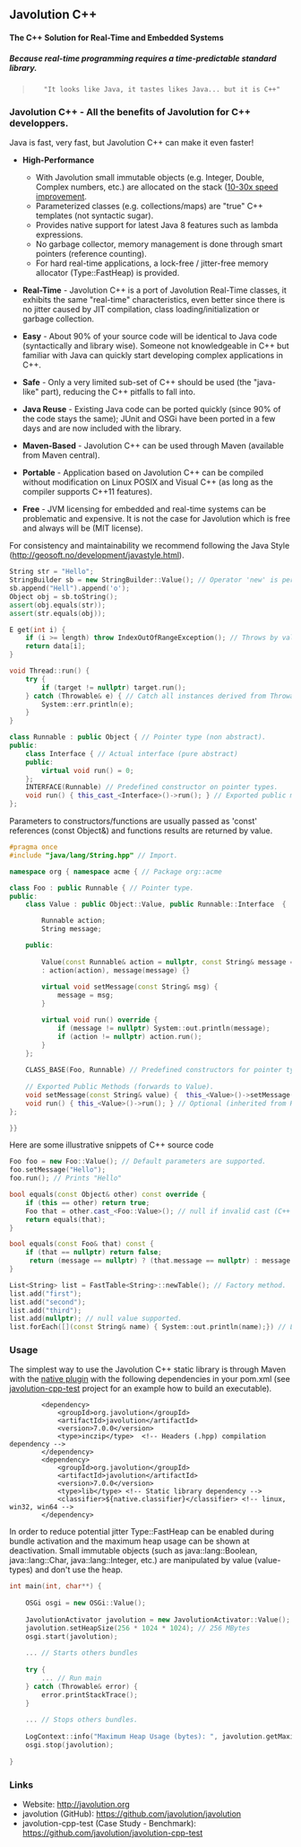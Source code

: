 ## Javolution C++
#### The C++ Solution for Real-Time and Embedded Systems
##### Because real-time programming requires a time-predictable standard library.

>        "It looks like Java, it tastes likes Java... but it is C++"

### Javolution C++ - All the benefits of Javolution for C++ developpers.

Java is fast, very fast, but Javolution C++ can make it even faster!

- **High-Performance** 
    - With Javolution small immutable objects (e.g. Integer, Double, Complex numbers, etc.)
      are allocated on the stack ([10-30x speed improvement](https://github.com/javolution/javolution-cpp-test). 
    - Parameterized classes (e.g. collections/maps) are "true" C++ templates (not syntactic sugar).
    - Provides native support for latest Java 8 features such as lambda expressions. 
    - No garbage collector, memory management is done through smart pointers (reference counting).
    - For hard real-time applications, a lock-free / jitter-free memory allocator (Type::FastHeap) is provided.

- **Real-Time** - Javolution C++ is a port of Javolution Real-Time classes, it exhibits the same "real-time" characteristics, even better since there is no jitter caused by JIT compilation, class loading/initialization or garbage collection.

- **Easy** - About 90% of your source code will be identical to Java code (syntactically and library wise). Someone not knowledgeable in C++ but familiar with Java can quickly start developing complex applications in C++.

- **Safe** - Only a very limited sub-set of C++ should be used (the "java-like" part), reducing the C++ pitfalls to fall into.

- **Java Reuse** - Existing Java code can be ported quickly (since 90% of the code stays the same); JUnit and OSGi have been ported in a few days and are now included with the library.

- **Maven-Based** - Javolution C++ can be used through Maven (available from Maven central).

- **Portable** - Application based on Javolution C++ can be compiled without modification on Linux POSIX and Visual C++ (as long as the compiler supports C++11 features). 

- **Free** - JVM licensing for embedded and real-time systems can be problematic and expensive. It is not the case for Javolution which is free and always will be (MIT license). 
  
For consistency and maintainability we recommend following the Java Style (http://geosoft.no/development/javastyle.html).

```cpp
String str = "Hello"; 
StringBuilder sb = new StringBuilder::Value(); // Operator 'new' is performed on the Value type. 
sb.append("Hell").append('o');
Object obj = sb.toString();                       
assert(obj.equals(str));
assert(str.equals(obj));

E get(int i) {
    if (i >= length) throw IndexOutOfRangeException(); // Throws by value (no 'new'), but caught by reference (&).
    return data[i];
}

void Thread::run() {
    try {
        if (target != nullptr) target.run(); 
    } catch (Throwable& e) { // Catch all instances derived from Throwable.
        System::err.println(e);
    }
}

class Runnable : public Object { // Pointer type (non abstract).
public:
    class Interface { // Actual interface (pure abstract)
    public:
        virtual void run() = 0;    
    }; 
    INTERFACE(Runnable) // Predefined constructor on pointer types.
    void run() { this_cast_<Interface>()->run(); } // Exported public method (dynamic cast)
};
``` 

Parameters to constructors/functions are usually passed as 'const' references (const Object&) and functions results are returned by value.
 
```cpp
#pragma once 
#include "java/lang/String.hpp" // Import.

namespace org { namespace acme { // Package org::acme

class Foo : public Runnable { // Pointer type.
public:
    class Value : public Object::Value, public Runnable::Interface  {  // Value type (holds member methods)

        Runnable action;
        String message;

    public:
    
        Value(const Runnable& action = nullptr, const String& message = nullptr) 
        : action(action), message(message) {}         
    
        virtual void setMessage(const String& msg) { 
            message = msg;
        }

        virtual void run() override {
            if (message != nullptr) System::out.println(message);
            if (action != nullptr) action.run();
        }
    };
    
    CLASS_BASE(Foo, Runnable) // Predefined constructors for pointer types.
        
    // Exported Public Methods (forwards to Value).
    void setMessage(const String& value) {  this_<Value>()->setMessage(value); }    
    void run() { this_<Value>()->run(); } // Optional (inherited from Runnable)
}; 

}}
``` 
Here are some illustrative snippets of C++ source code

```cpp
Foo foo = new Foo::Value(); // Default parameters are supported.
foo.setMessage("Hello");
foo.run(); // Prints "Hello"

bool equals(const Object& other) const override {
    if (this == other) return true;
    Foo that = other.cast_<Foo::Value>(); // null if invalid cast (C++ specific)
    return equals(that);
}

bool equals(const Foo& that) const {
    if (that == nullptr) return false;
     return (message == nullptr) ? (that.message == nullptr) : message.equals(that.message);
} 

List<String> list = FastTable<String>::newTable(); // Factory method. 
list.add("first");                                  
list.add("second");
list.add("third");
list.add(nullptr); // null value supported.
list.forEach([](const String& name) { System::out.println(name);}) // Lambda expression.
``` 

### Usage

The simplest way to use the Javolution C++ static library is through Maven with the [native plugin](http://www.mojohaus.org/maven-native/native-maven-plugin/) 
with the following dependencies in your pom.xml (see [javolution-cpp-test](https://github.com/javolution/javolution-cpp) project for an example how to build an executable). 

```
        <dependency>
            <groupId>org.javolution</groupId>
            <artifactId>javolution</artifactId>
            <version>7.0.0</version>
            <type>inczip</type>  <!-- Headers (.hpp) compilation dependency -->
        </dependency>
        <dependency>
            <groupId>org.javolution</groupId>
            <artifactId>javolution</artifactId>
            <version>7.0.0</version>
            <type>lib</type> <!-- Static library dependency -->
            <classifier>${native.classifier}</classifier> <!-- linux, win32, win64 -->
        </dependency>
```

In order to reduce potential jitter Type::FastHeap can be enabled during bundle activation and the maximum heap usage can be shown at deactivation. 
Small immutable objects (such as java::lang::Boolean, java::lang::Char, java::lang::Integer, etc.) are manipulated by value (value-types) and don't use the heap.

```cpp
int main(int, char**) {
    
    OSGi osgi = new OSGi::Value();
    
    JavolutionActivator javolution = new JavolutionActivator::Value();
    javolution.setHeapSize(256 * 1024 * 1024); // 256 MBytes
    osgi.start(javolution);
    
    ... // Starts others bundles 
    
    try {
        ... // Run main
    } catch (Throwable& error) {
        error.printStackTrace();
    }
    
    ... // Stops others bundles.
    
    LogContext::info("Maximum Heap Usage (bytes): ", javolution.getMaximumHeapUsage());
    osgi.stop(javolution);
    
}
```

### Links

- Website: http://javolution.org
- javolution (GitHub): https://github.com/javolution/javolution
- javolution-cpp-test (Case Study - Benchmark): https://github.com/javolution/javolution-cpp-test

